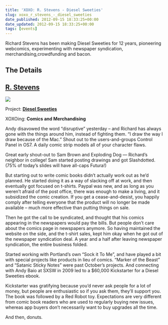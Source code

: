 ```yaml
---
title: 'XOXO: R. Stevens - Diesel Sweeties'
slug: xoxo_r_stevens_-_diesel_sweeties
date_published: 2012-09-15 18:33:25+00:00
date_updated: 2012-09-15 18:33:25+00:00
tags: [events]
---
```

Richard Stevens has been making Diesel Sweeties for 12 years, pioneering webcomics, experimenting with newspaper syndication, merchandising,crowdfunding and bacon.

## The Details

## [R. Stevens](https://twitter.com/danprovost)

![](/images/coffeepot-twitter_normal.png)

Project: **[Diesel Sweeties](http://www.dieselsweeties.com/)**

XOXOing: **Comics and Merchandising**

Andy disavowed the word “disruptive” yesterday – and Richard has always gone with the things around him, instead of fighting them. “I draw the way I draw because of the Mac.” Shout out to the users-and-groups Control Panel in OS7. A daily comic strip models all of your character flaws.  

Great early shout-out to Sam Brown and Exploding Dog — Richard’s neighbor in college! Sam started posting drawings and got Slashdotted. (75% of today’s slides will have all-caps Futura!)  

But starting out to write comic books didn’t actually work out as he’d planned. He started doing it as a way of slacking off at work, and then eventually got focused on t-shirts. Paypal was new, and as long as you weren’t afraid of the post office, there was enough to make a living, and it subsidized the comic creation. If you get a cease-and-desist, you happily comply after telling everyone that the product will no longer be made available – much more effective than putting things on sale.  

Then he got the call to be syndicated, and thought that his comics appearing in the newspapers would pay the bills. But people don’t care about the comics page in newspapers anymore. So having maintained the website on the side, and the t-shirt sales, kept him okay when he got out of the newspaper syndication deal. A year and a half after leaving newspaper syndication, the entire business folded.  

Started working with Portland’s own “Sock it To Me”, and have played a bit with special projects like products in lieu of comics. “Marker of the Beast” and “Satanic Sticky Notes” were past October’s projects. And connecting with Andy Baio at SXSW in 2009 led to a $60,000 Kickstarter for a Diesel Sweeties ebook.  

Kickstarter was gratifying because you’d never ask people for a lot of money, but people are enthusiastic so if you ask them, they’ll support you. The book was followed by a Red Robot toy. Expectations are very different from comic book readers who are used to regularly buying new issues, whereas app buyers don’t necessarily want to buy upgrades all the time.  

And then, donuts.
